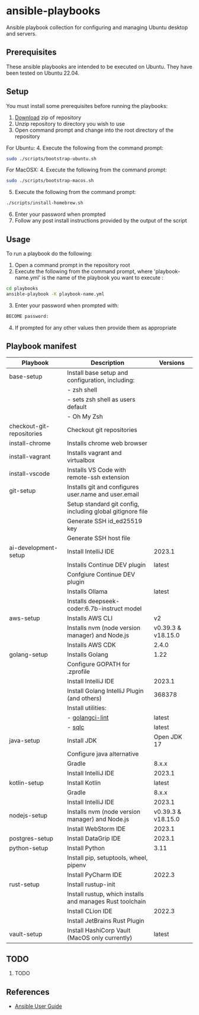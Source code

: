 # ansible-playbooks

Ansible playbook collection for configuring and managing Ubuntu desktop and servers.

## Prerequisites

These ansible playbooks are intended to be executed on Ubuntu. They have been tested on Ubuntu 22.04.

## Setup

You must install some prerequisites before running the playbooks:

1. [Download](https://github.com/launchquickly/ansible-playbooks/archive/refs/heads/main.zip) zip of repository
1. Unzip repository to directory you wish to use
1. Open command prompt and change into the root directory of the repository


For Ubuntu:
4. Execute the following from the command prompt:
```bash
sudo ./scripts/bootstrap-ubuntu.sh
```

For MacOSX:
4. Execute the following from the command prompt:
```zsh
sudo ./scripts/bootstrap-macos.sh
```

5. Execute the following from the command prompt:
```bash
./scripts/install-homebrew.sh
```
6. Enter your password when prompted
7. Follow any post install instructions provided by the output of the script


## Usage

To run a playbook do the following:

1. Open a command prompt in the repository root
1. Execute the following from the command prompt, where 'playbook-name.yml' is the name of the playbook you want to execute :
```bash
cd playbooks
ansible-playbook -K playbook-name.yml
```
3. Enter your password when prompted with:
```bash
BECOME password:
```
4. If prompted for any other values then provide them as appropriate


## Playbook manifest

| Playbook                  | Description                                                  | Versions           |
|---------------------------|--------------------------------------------------------------|--------------------|
| base-setup                | Install base setup and configuration, including:             |                    |
|                           | - zsh shell                                                  |                    |
|                           | - sets zsh shell as users default                            |                    |
|                           | - Oh My Zsh                                                  |                    |
| checkout-git-repositories | Checkout git repositories                                    |                    |
| install-chrome            | Installs chrome web browser                                  |                    |
| install-vagrant           | Installs vagrant and virtualbox                              |                    |
| install-vscode            | Installs VS Code with remote-ssh extension                   |                    |
| git-setup                 | Installs git and configures user.name and user.email         |                    |
|                           | Setup standard git config, including global gitignore file   |                    |
|                           | Generate SSH id_ed25519 key                                  |                    |
|                           | Generate SSH host file                                       |                    |
| ai-development-setup      | Install IntelliJ IDE                                         | 2023.1             |
|                           | Installs Continue DEV plugin                                 | latest             |
|                           | Confgiure Continue DEV plugin                                |                    |
|                           | Installs Ollama                                              | latest             |
|                           | Installs deepseek-coder:6.7b-instruct model                  |                    |
| aws-setup                 | Installs AWS CLI                                             | v2                 |
|                           | Installs nvm (node version manager) and Node.js              | v0.39.3 & v18.15.0 |
|                           | Installs AWS CDK                                             | 2.4.0              |
| golang-setup              | Installs Golang                                              | 1.22               |
|                           | Configure GOPATH for .zprofile                               |                    |
|                           | Install IntelliJ IDE                                         | 2023.1             |
|                           | Install Golang IntelliJ Plugin (and others)                  | 368378             |
|                           | Install utilities:                                           |                    |
|                           | - [golangci-lint](https://github.com/golangci/golangci-lint) | latest             |
|                           | - [sqlc](https://sqlc.dev/)                                  | latest             |
| java-setup                | Install JDK                                                  | Open JDK 17        |
|                           | Configure java alternative                                   |                    |
|                           | Gradle                                                       | 8.x.x              |
|                           | Install IntelliJ IDE                                         | 2023.1             |
| kotlin-setup              | Install Kotlin                                               | latest             |
|                           | Gradle                                                       | 8.x.x              |
|                           | Install IntelliJ IDE                                         | 2023.1             |
| nodejs-setup              | Installs nvm (node version manager) and Node.js              | v0.39.3 & v18.15.0 |
|                           | Install WebStorm IDE                                         | 2023.1             |
| postgres-setup            | Install DataGrip IDE                                         | 2023.1             |
| python-setup              | Install Python                                               | 3.11               |
|                           | Install pip, setuptools, wheel, pipenv                       |                    |
|                           | Install PyCharm IDE                                          | 2022.3             |
| rust-setup                | Install rustup-init                                          |                    |
|                           | Install rustup, which installs and manages Rust toolchain    |                    |
|                           | Install CLion IDE                                            | 2022.3             |
|                           | Install JetBrains Rust Plugin                                |                    |
| vault-setup               | Install HashiCorp Vault   (MacOS only currently)             | latest             |

## TODO

1. TODO


## References

- [Ansible User Guide](https://docs.ansible.com/ansible/latest/user_guide/index.html)
